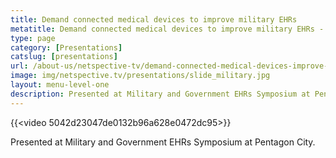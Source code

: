 ```yaml
---
title: Demand connected medical devices to improve military EHRs
metatitle: Demand connected medical devices to improve military EHRs - Netspective
type: page
category: [Presentations]
catslug: [presentations]
url: /about-us/netspective-tv/demand-connected-medical-devices-improve-military-ehrs/
image: img/netspective.tv/presentations/slide_military.jpg
layout: menu-level-one
description: Presented at Military and Government EHRs Symposium at Pentagon City
---
```


{{<video 5042d23047de0132b96a628e0472dc95>}}

Presented at Military and Government EHRs Symposium at Pentagon City.
